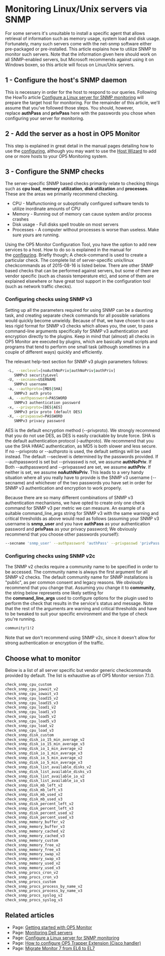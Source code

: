 # Monitoring Linux/Unix servers via SNMP

For some servers it's unsuitable to install a specific agent that allows retrieval of information such as memory usage, system load and disk usage. Fortunately, many such servers come with the net-snmp software either pre-packaged or pre-installed. This article explains how to utilize SNMP to monitor such servers. Note that the information given here should work on all SNMP-enabled servers, but Microsoft recommends against using it on Windows boxen, so this article will focus on Linux/Unix servers.

## 1 - Configure the host's SNMP daemon

This is necessary in order for the host to respond to our queries. Following the HowTo article [Configure a Linux server for SNMP monitoring](Configure_a_Linux_server_for_SNMP_monitoring) will prepare the target host for monitoring. For the remainder of this article, we'll assume that you've followed those steps. You should, however, replace **authPass** and **privPass** here with the passwords you chose when configuring your server for monitoring.

## 2 - Add the server as a host in OP5 Monitor

This step is explained in great detail in the manual pages detailing how to use the [configuring](https://kb.op5.com/display/DOC/configuring), although you may want to use the [Host Wizard](https://kb.op5.com/display/DOC/Host+Wizard) to add one or more hosts to your OP5 Monitoring system.

## 3 - Configure the SNMP checks

The server-specific SNMP based checks primarily relate to checking things such as **cpu load**, **memory** **utilization**, **disk utilization** and **processes**. These are the areas we primarily recommend checking.

- CPU - Malfunctioning or suboptimally configured software tends to utilize inordinate amounts of CPU
- Memory - Running out of memory can cause system and/or process crashes
- Disk usage - Full disks spell trouble on most servers
- Processes - A computer without processes is worse than useless. Make sure yours are running.

Using the OP5 Monitor Configuration Tool, you have the option to add new services to a host. How to do so is explained in the manual for the [configuring](https://kb.op5.com/display/DOC/configuring). Briefly though; A check-command is used to create a particular check. The complete list of server-specific unix/linux checkcommands as of 2015-08-16 is listed below. There are other SNMP based checks that can be performed against servers, but some of them are vendor specific (such as chassis temperature etc), and some of them are explained elsewhere or have great tool support in the configuration tool (such as network traffic checks).

### Configuring checks using SNMP v3

Setting up all the parameters required for using SNMP can be a daunting task, and creating separate check commands for all possible variations would quickly become unwieldy. Because of that, we have chosen to use a less rigid format for SNMP v3 checks which allows you, the user, to pass command-line arguments specifically for SNMP v3 authentication and encryption directly to the plugins. Keep in mind that (almost) all checks in OP5 Monitor are executed by plugins, which are basically small scripts and programs that tend to perform one small task (although sometimes in a couple of different ways) quickly and efficiently.

The relevant help-text section for SNMP v3 plugin parameters follows:

``` {.bash data-syntaxhighlighter-params="brush: bash; gutter: false; theme: Confluence" data-theme="Confluence" style="brush: bash; gutter: false; theme: Confluence"}
 -L, --seclevel=[noAuthNoPriv|authNoPriv|authPriv]
    SNMPv3 securityLevel
 -U, --secname=USERNAME
    SNMPv3 username
 -a, --authproto=[MD5|SHA]
    SNMPv3 auth proto
 -A, --authpassword=PASSWORD
    SNMPv3 authentication password
 -x, --privproto=[DES|AES]
    SNMPv3 priv proto (default DES)
 -X, --privpasswd=PASSWORD
    SNMPv3 privacy password
```

AES is the default encryption method (--privproto). We strongly recommend that you do not use DES, as DES is easily crackable by brute force. SHA is the default authentication protocol (–authproto). We recommend that you use the SHA HMAC authentication, as MD5 is both slower and less secure. If no --privproto or --authproto is used, the default settings will be used instead. The default --seclevel is determined by the passwords provided. If --authpassword is set but --privasswd is not, we assume **authNoPriv**. If Both --authpassword and --privpasswd are set, we assume **authPriv**. If neither is set, we assume **noAuthNoPriv**. This leads to a very handy situation where all you really have to provide is the SNMP v3 username (--secname) and whichever of the two passwords you have set in order for SNMP v3 authentication and encryption to work properly.

Because there are so many different combinations of SNMP v3 authentication mechanisms, we have opted to create only one check command for SNMP v3 per metric we can measure. An example of a suitable command\_line\_args string for SNMP v3 with the same warning and critical thresholds as above would read as follows (assuming your SNMP v3 username is **snmp\_user** and you have **authPass** as your authentication password and **privPass** as your privacy password; We obviously recommend that you choose other passwords yourself):

``` {.bash data-syntaxhighlighter-params="brush: bash; gutter: false; theme: Confluence" data-theme="Confluence" style="brush: bash; gutter: false; theme: Confluence"}
--secname 'snmp_user' --authpassword 'authPass' --privpasswd 'privPass'!1!2
```

### Configuring checks using SNMP v2c

The SNMP v2 checks require a community name to be specified in order to be accessed. The community name is always the first argument for all SNMP v2 checks. The default community name for SNMP installations is "public", as per common consent and legacy reasons. We obviously recommend that you change that. Assuming you change it to **community**, the string below represents one likely setting for the **command\_line\_args** used to configure options for the plugin used to perform the check that results in the service's status and message. Note that the rest of the arguments are warning and critical thresholds and have to be tweaked to suit your specific environment and the type of check you're running.

``` {.bash data-syntaxhighlighter-params="brush: bash; gutter: false; theme: Confluence" data-theme="Confluence" style="brush: bash; gutter: false; theme: Confluence"}
community!1!2
```

Note that we don't recommend using SNMP v2c, since it doesn't allow for strong authentication or encryption of the traffic.

## Choose what to monitor

Below is a list of all server specific but vendor generic checkcommands provided by default. The list is exhaustive as of OP5 Monitor version 7.1.0.

``` {.bash data-syntaxhighlighter-params="brush: bash; gutter: false; theme: Confluence" data-theme="Confluence" style="brush: bash; gutter: false; theme: Confluence"}
check_snmp_cpu_custom
check_snmp_cpu_iowait_v2
check_snmp_cpu_iowait_v3
check_snmp_cpu_load15_v2
check_snmp_cpu_load15_v3
check_snmp_cpu_load1_v2
check_snmp_cpu_load1_v3
check_snmp_cpu_load5_v2
check_snmp_cpu_load5_v3
check_snmp_cpu_load_v2
check_snmp_cpu_load_v3
check_snmp_disk_custom
check_snmp_disk_io_15_min_average_v2
check_snmp_disk_io_15_min_average_v3
check_snmp_disk_io_1_min_average_v2
check_snmp_disk_io_1_min_average_v3
check_snmp_disk_io_5_min_average_v2
check_snmp_disk_io_5_min_average_v3
check_snmp_disk_list_available_disks_v2
check_snmp_disk_list_available_disks_v3
check_snmp_disk_list_available_io_v2
check_snmp_disk_list_available_io_v3
check_snmp_disk_mb_left_v2
check_snmp_disk_mb_left_v3
check_snmp_disk_mb_used_v2
check_snmp_disk_mb_used_v3
check_snmp_disk_percent_left_v2
check_snmp_disk_percent_left_v3
check_snmp_disk_percent_used_v2
check_snmp_disk_percent_used_v3
check_snmp_memory_buffer_v2
check_snmp_memory_buffer_v3
check_snmp_memory_cached_v2
check_snmp_memory_cached_v3
check_snmp_memory_custom
check_snmp_memory_free_v2
check_snmp_memory_free_v3
check_snmp_memory_swap_v2
check_snmp_memory_swap_v3
check_snmp_memory_used_v2
check_snmp_memory_used_v3
check_snmp_procs_cron_v2
check_snmp_procs_cron_v3
check_snmp_procs_custom
check_snmp_procs_process_by_name_v2
check_snmp_procs_process_by_name_v3
check_snmp_procs_syslog_v2
check_snmp_procs_syslog_v3
```

## Related articles

- Page:
    [Getting started with OP5 Monitor](/display/HOWTOs/Getting+started+with+op5+Monitor)
- Page:
    [Monitoring Dell servers](/display/HOWTOs/Monitoring+Dell+servers)
- Page:
    [Configure a Linux server for SNMP monitoring](/display/HOWTOs/Configure+a+Linux+server+for+SNMP+monitoring)
- Page:
    [How to configure OP5 Trapper Extension (Cisco handler)](../HOWTOs/How_to_configure_op5_Trapper_Extension_Cisco_handler_)
- Page:
    [Migrate Monitor 7 from EL6 to EL7](/display/HOWTOs/Migrate+Monitor+7+from+EL6+to+EL7)
